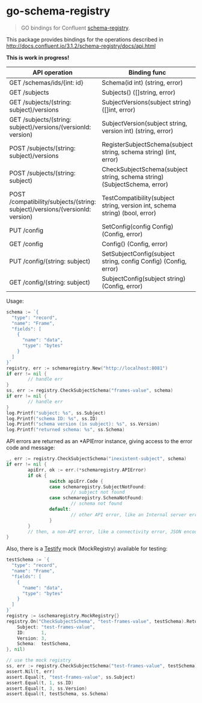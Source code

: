 # go-schema-registry

> GO bindings for Confluent [schema-registry](https://github.com/confluentinc/schema-registry).

This package provides bindings for the operations described in http://docs.confluent.io/3.1.2/schema-registry/docs/api.html

**This is work in progress!**

API operation | Binding func | Implemented
--- | --- | ---
GET /schemas/ids/{int: id} | Schema(id int) (string, error) | No
GET /subjects | Subjects() ([]string, error) | No
GET /subjects/(string: subject)/versions | SubjectVersions(subject string) ([]int, error) | No
GET /subjects/(string: subject)/versions/(versionId: version) | SubjectVersion(subject string, version int) (string, error) | No
POST /subjects/(string: subject)/versions | RegisterSubjectSchema(subject string, schema string) (int, error) | No
POST /subjects/(string: subject) | CheckSubjectSchema(subject string, schema string) (SubjectSchema, error) | Yes
POST /compatibility/subjects/(string: subject)/versions/(versionId: version) | TestCompatibility(subject string, version int, schema string) (bool, error) | No
PUT /config | SetConfig(config Config) (Config, error) | No
GET /config | Config() (Config, error) | No
PUT /config/(string: subject) | SetSubjectConfig(subject string, config Config) (Config, error) | No
GET /config/(string: subject) | SubjectConfig(subject string) (Config, error) | No


Usage:

```go
schema := `{
  "type": "record",
  "name": "Frame",
  "fields": [
    {
      "name": "data",
      "type": "bytes"
    }
  ]
}`
registry, err := schemaregistry.New("http://localhost:8081")
if err != nil {
        // handle err
}
ss, err := registry.CheckSubjectSchema("frames-value", schema)
if err != nil {
        // handle err
}
log.Printf("subject: %s", ss.Subject)
log.Printf("schema ID: %s", ss.ID)
log.Printf("schema version (in subject): %s", ss.Version)
log.Printf("returned schema: %s", ss.Schema)
```

API errors are returned as an *APIError instance, giving access to the error code and message:

```go
_, err := registry.CheckSubjectSchema("inexistent-subject", schema)
if err != nil {
        apiErr, ok := err.(*schemaregistry.APIError)
        if ok {
                switch apiErr.Code {
                case schemaregistry.SubjectNotFound:
                        // subject not found
                case schemaregistry.SchemaNotFound:
                        // schema not found
                default:
                        // other API error, like an Internal server error
                }
        }
        // then, a non-API error, like a connectivity error, JSON encoding error, etc.
}
```


Also, there is a [Testify](https://github.com/stretchr/testify) mock (MockRegistry) available for testing:

```go
testSchema := `{
  "type": "record",
  "name": "Frame",
  "fields": [
    {
      "name": "data",
      "type": "bytes"
    }
  ]
}`
registry := &schemaregistry.MockRegistry{}
registry.On("CheckSubjectSchema", "test-frames-value", testSchema).Return(schemaregistry.SubjectSchema{
    Subject: "test-frames-value",
    ID:      1,
    Version: 3,
    Schema:  testSchema,
}, nil)

// use the mock registry
ss, err := registry.CheckSubjectSchema("test-frames-value", testSchema)
assert.Nil(t, err)
assert.Equal(t, "test-frames-value", ss.Subject)
assert.Equal(t, 1, ss.ID)
assert.Equal(t, 3, ss.Version)
assert.Equal(t, testSchema, ss.Schema)
```
